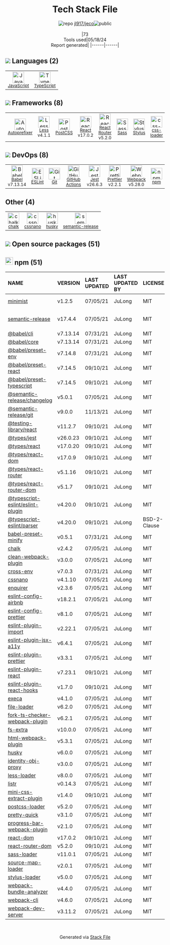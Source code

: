 <!--
&lt;--- Readme.md Snippet without images Start ---&gt;
## Tech Stack
jl917/jeco is built on the following main stack:

- [JavaScript](https://developer.mozilla.org/en-US/docs/Web/JavaScript) – Languages
- [TypeScript](http://www.typescriptlang.org) – Languages
- [Autoprefixer](https://github.com/postcss/autoprefixer) – CSS Pre-processors / Extensions
- [Less](http://lesscss.org/) – CSS Pre-processors / Extensions
- [PostCSS](https://github.com/postcss/postcss) – CSS Pre-processors / Extensions
- [React](https://reactjs.org/) – Javascript UI Libraries
- [React Router](https://github.com/rackt/react-router) – JavaScript Framework Components
- [Sass](http://sass-lang.com/) – CSS Pre-processors / Extensions
- [Stylus](http://stylus-lang.com/) – CSS Pre-processors / Extensions
- [css-loader](https://github.com/webpack-contrib/css-loader) – CSS Pre-processors / Extensions
- [Babel](http://babeljs.io/) – JavaScript Compilers
- [ESLint](http://eslint.org/) – Code Review
- [GitHub Actions](https://github.com/features/actions) – Continuous Integration
- [Jest](http://facebook.github.io/jest/) – Javascript Testing Framework
- [Prettier](https://prettier.io/) – Code Review
- [Webpack](http://webpack.js.org) – JS Build Tools / JS Task Runners

Full tech stack [here](/techstack.md)

&lt;--- Readme.md Snippet without images End ---&gt;

&lt;--- Readme.md Snippet with images Start ---&gt;
## Tech Stack
jl917/jeco is built on the following main stack:

- <img width='25' height='25' src='https://img.stackshare.io/service/1209/javascript.jpeg' alt='JavaScript'/> [JavaScript](https://developer.mozilla.org/en-US/docs/Web/JavaScript) – Languages
- <img width='25' height='25' src='https://img.stackshare.io/service/1612/bynNY5dJ.jpg' alt='TypeScript'/> [TypeScript](http://www.typescriptlang.org) – Languages
- <img width='25' height='25' src='https://img.stackshare.io/service/2202/72d087642cfce6fef6f2dabec5bf49e8_400x400.png' alt='Autoprefixer'/> [Autoprefixer](https://github.com/postcss/autoprefixer) – CSS Pre-processors / Extensions
- <img width='25' height='25' src='https://img.stackshare.io/service/1170/default_957cbc0168b4d37265e264469c888f776e57f42c.png' alt='Less'/> [Less](http://lesscss.org/) – CSS Pre-processors / Extensions
- <img width='25' height='25' src='https://img.stackshare.io/service/3339/rlFcjEdI.png' alt='PostCSS'/> [PostCSS](https://github.com/postcss/postcss) – CSS Pre-processors / Extensions
- <img width='25' height='25' src='https://img.stackshare.io/service/1020/OYIaJ1KK.png' alt='React'/> [React](https://reactjs.org/) – Javascript UI Libraries
- <img width='25' height='25' src='https://img.stackshare.io/service/3350/8261421.png' alt='React Router'/> [React Router](https://github.com/rackt/react-router) – JavaScript Framework Components
- <img width='25' height='25' src='https://img.stackshare.io/service/1171/jCR2zNJV.png' alt='Sass'/> [Sass](http://sass-lang.com/) – CSS Pre-processors / Extensions
- <img width='25' height='25' src='https://img.stackshare.io/service/1172/stylus.png' alt='Stylus'/> [Stylus](http://stylus-lang.com/) – CSS Pre-processors / Extensions
- <img width='25' height='25' src='https://img.stackshare.io/service/8074/default_d2b16fd6997fb2e164de645a34f9b8d5a880d999.png' alt='css-loader'/> [css-loader](https://github.com/webpack-contrib/css-loader) – CSS Pre-processors / Extensions
- <img width='25' height='25' src='https://img.stackshare.io/service/2739/-1wfGjNw.png' alt='Babel'/> [Babel](http://babeljs.io/) – JavaScript Compilers
- <img width='25' height='25' src='https://img.stackshare.io/service/3337/Q4L7Jncy.jpg' alt='ESLint'/> [ESLint](http://eslint.org/) – Code Review
- <img width='25' height='25' src='https://img.stackshare.io/service/11563/actions.png' alt='GitHub Actions'/> [GitHub Actions](https://github.com/features/actions) – Continuous Integration
- <img width='25' height='25' src='https://img.stackshare.io/service/830/jest.png' alt='Jest'/> [Jest](http://facebook.github.io/jest/) – Javascript Testing Framework
- <img width='25' height='25' src='https://img.stackshare.io/service/7035/default_66f265943abed56bcdbfca1c866a4261b1fbb063.jpg' alt='Prettier'/> [Prettier](https://prettier.io/) – Code Review
- <img width='25' height='25' src='https://img.stackshare.io/service/1682/IMG_4636.PNG' alt='Webpack'/> [Webpack](http://webpack.js.org) – JS Build Tools / JS Task Runners

Full tech stack [here](/techstack.md)

&lt;--- Readme.md Snippet with images End ---&gt;
-->
<div align="center">

# Tech Stack File
![](https://img.stackshare.io/repo.svg "repo") [jl917/jeco](https://github.com/jl917/jeco)![](https://img.stackshare.io/public_badge.svg "public")
<br/><br/>
|73<br/>Tools used|05/18/24 <br/>Report generated|
|------|------|
</div>

## <img src='https://img.stackshare.io/languages.svg'/> Languages (2)
<table><tr>
  <td align='center'>
  <img width='36' height='36' src='https://img.stackshare.io/service/1209/javascript.jpeg' alt='JavaScript'>
  <br>
  <sub><a href="https://developer.mozilla.org/en-US/docs/Web/JavaScript">JavaScript</a></sub>
  <br>
  <sub></sub>
</td>

<td align='center'>
  <img width='36' height='36' src='https://img.stackshare.io/service/1612/bynNY5dJ.jpg' alt='TypeScript'>
  <br>
  <sub><a href="http://www.typescriptlang.org">TypeScript</a></sub>
  <br>
  <sub></sub>
</td>

</tr>
</table>

## <img src='https://img.stackshare.io/frameworks.svg'/> Frameworks (8)
<table><tr>
  <td align='center'>
  <img width='36' height='36' src='https://img.stackshare.io/service/2202/72d087642cfce6fef6f2dabec5bf49e8_400x400.png' alt='Autoprefixer'>
  <br>
  <sub><a href="https://github.com/postcss/autoprefixer">Autoprefixer</a></sub>
  <br>
  <sub></sub>
</td>

<td align='center'>
  <img width='36' height='36' src='https://img.stackshare.io/service/1170/default_957cbc0168b4d37265e264469c888f776e57f42c.png' alt='Less'>
  <br>
  <sub><a href="http://lesscss.org/">Less</a></sub>
  <br>
  <sub>v4.1.1</sub>
</td>

<td align='center'>
  <img width='36' height='36' src='https://img.stackshare.io/service/3339/rlFcjEdI.png' alt='PostCSS'>
  <br>
  <sub><a href="https://github.com/postcss/postcss">PostCSS</a></sub>
  <br>
  <sub></sub>
</td>

<td align='center'>
  <img width='36' height='36' src='https://img.stackshare.io/service/1020/OYIaJ1KK.png' alt='React'>
  <br>
  <sub><a href="https://reactjs.org/">React</a></sub>
  <br>
  <sub>v17.0.2</sub>
</td>

<td align='center'>
  <img width='36' height='36' src='https://img.stackshare.io/service/3350/8261421.png' alt='React Router'>
  <br>
  <sub><a href="https://github.com/rackt/react-router">React Router</a></sub>
  <br>
  <sub>v5.2.0</sub>
</td>

<td align='center'>
  <img width='36' height='36' src='https://img.stackshare.io/service/1171/jCR2zNJV.png' alt='Sass'>
  <br>
  <sub><a href="http://sass-lang.com/">Sass</a></sub>
  <br>
  <sub></sub>
</td>

<td align='center'>
  <img width='36' height='36' src='https://img.stackshare.io/service/1172/stylus.png' alt='Stylus'>
  <br>
  <sub><a href="http://stylus-lang.com/">Stylus</a></sub>
  <br>
  <sub></sub>
</td>

<td align='center'>
  <img width='36' height='36' src='https://img.stackshare.io/service/8074/default_d2b16fd6997fb2e164de645a34f9b8d5a880d999.png' alt='css-loader'>
  <br>
  <sub><a href="https://github.com/webpack-contrib/css-loader">css-loader</a></sub>
  <br>
  <sub></sub>
</td>

</tr>
</table>

## <img src='https://img.stackshare.io/devops.svg'/> DevOps (8)
<table><tr>
  <td align='center'>
  <img width='36' height='36' src='https://img.stackshare.io/service/2739/-1wfGjNw.png' alt='Babel'>
  <br>
  <sub><a href="http://babeljs.io/">Babel</a></sub>
  <br>
  <sub>v7.13.14</sub>
</td>

<td align='center'>
  <img width='36' height='36' src='https://img.stackshare.io/service/3337/Q4L7Jncy.jpg' alt='ESLint'>
  <br>
  <sub><a href="http://eslint.org/">ESLint</a></sub>
  <br>
  <sub></sub>
</td>

<td align='center'>
  <img width='36' height='36' src='https://img.stackshare.io/service/1046/git.png' alt='Git'>
  <br>
  <sub><a href="http://git-scm.com/">Git</a></sub>
  <br>
  <sub></sub>
</td>

<td align='center'>
  <img width='36' height='36' src='https://img.stackshare.io/service/11563/actions.png' alt='GitHub Actions'>
  <br>
  <sub><a href="https://github.com/features/actions">GitHub Actions</a></sub>
  <br>
  <sub></sub>
</td>

<td align='center'>
  <img width='36' height='36' src='https://img.stackshare.io/service/830/jest.png' alt='Jest'>
  <br>
  <sub><a href="http://facebook.github.io/jest/">Jest</a></sub>
  <br>
  <sub>v26.6.3</sub>
</td>

<td align='center'>
  <img width='36' height='36' src='https://img.stackshare.io/service/7035/default_66f265943abed56bcdbfca1c866a4261b1fbb063.jpg' alt='Prettier'>
  <br>
  <sub><a href="https://prettier.io/">Prettier</a></sub>
  <br>
  <sub>v2.2.1</sub>
</td>

<td align='center'>
  <img width='36' height='36' src='https://img.stackshare.io/service/1682/IMG_4636.PNG' alt='Webpack'>
  <br>
  <sub><a href="http://webpack.js.org">Webpack</a></sub>
  <br>
  <sub>v5.28.0</sub>
</td>

<td align='center'>
  <img width='36' height='36' src='https://img.stackshare.io/service/1120/lejvzrnlpb308aftn31u.png' alt='npm'>
  <br>
  <sub><a href="https://www.npmjs.com/">npm</a></sub>
  <br>
  <sub></sub>
</td>

</tr>
</table>

## Other (4)
<table><tr>
  <td align='center'>
  <img width='36' height='36' src='https://img.stackshare.io/service/8072/13122722.png' alt='chalk'>
  <br>
  <sub><a href="https://github.com/chalk/chalk">chalk</a></sub>
  <br>
  <sub></sub>
</td>

<td align='center'>
  <img width='36' height='36' src='https://img.stackshare.io/service/6612/ehMiE-wz_normal.jpg' alt='cssnano'>
  <br>
  <sub><a href="http://cssnano.co/">cssnano</a></sub>
  <br>
  <sub></sub>
</td>

<td align='center'>
  <img width='36' height='36' src='https://img.stackshare.io/service/9527/5502029.jpeg' alt='husky'>
  <br>
  <sub><a href="https://github.com/typicode/husky">husky</a></sub>
  <br>
  <sub></sub>
</td>

<td align='center'>
  <img width='36' height='36' src='https://img.stackshare.io/service/10156/12867925.png' alt='semantic-release'>
  <br>
  <sub><a href="https://github.com/semantic-release/semantic-release">semantic-release</a></sub>
  <br>
  <sub></sub>
</td>

</tr>
</table>


## <img src='https://img.stackshare.io/group.svg' /> Open source packages (51)</h2>

## <img width='24' height='24' src='https://img.stackshare.io/service/1120/lejvzrnlpb308aftn31u.png'/> npm (51)

|NAME|VERSION|LAST UPDATED|LAST UPDATED BY|LICENSE|VULNERABILITIES|
|:------|:------|:------|:------|:------|:------|
|[minimist](https://www.npmjs.com/minimist)|v1.2.5|07/05/21|JuLong |MIT|[CVE-2021-44906](https://github.com/advisories/GHSA-xvch-5gv4-984h) (Critical)|
|[semantic-release](https://www.npmjs.com/semantic-release)|v17.4.4|07/05/21|JuLong |MIT|[CVE-2022-31051](https://github.com/advisories/GHSA-x2pg-mjhr-2m5x) (Moderate)|
|[@babel/cli](https://www.npmjs.com/@babel/cli)|v7.13.14|07/31/21|JuLong |MIT|N/A|
|[@babel/core](https://www.npmjs.com/@babel/core)|v7.13.14|07/31/21|JuLong |MIT|N/A|
|[@babel/preset-env](https://www.npmjs.com/@babel/preset-env)|v7.14.8|07/31/21|JuLong |MIT|N/A|
|[@babel/preset-react](https://www.npmjs.com/@babel/preset-react)|v7.14.5|09/10/21|JuLong |MIT|N/A|
|[@babel/preset-typescript](https://www.npmjs.com/@babel/preset-typescript)|v7.14.5|09/10/21|JuLong |MIT|N/A|
|[@semantic-release/changelog](https://www.npmjs.com/@semantic-release/changelog)|v5.0.1|07/05/21|JuLong |MIT|N/A|
|[@semantic-release/git](https://www.npmjs.com/@semantic-release/git)|v9.0.0|11/13/21|JuLong |MIT|N/A|
|[@testing-library/react](https://www.npmjs.com/@testing-library/react)|v11.2.7|09/10/21|JuLong |MIT|N/A|
|[@types/jest](https://www.npmjs.com/@types/jest)|v26.0.23|09/10/21|JuLong |MIT|N/A|
|[@types/react](https://www.npmjs.com/@types/react)|v17.0.20|09/10/21|JuLong |MIT|N/A|
|[@types/react-dom](https://www.npmjs.com/@types/react-dom)|v17.0.9|09/10/21|JuLong |MIT|N/A|
|[@types/react-router](https://www.npmjs.com/@types/react-router)|v5.1.16|09/10/21|JuLong |MIT|N/A|
|[@types/react-router-dom](https://www.npmjs.com/@types/react-router-dom)|v5.1.7|09/10/21|JuLong |MIT|N/A|
|[@typescript-eslint/eslint-plugin](https://www.npmjs.com/@typescript-eslint/eslint-plugin)|v4.20.0|09/10/21|JuLong |MIT|N/A|
|[@typescript-eslint/parser](https://www.npmjs.com/@typescript-eslint/parser)|v4.20.0|09/10/21|JuLong |BSD-2-Clause|N/A|
|[babel-preset-minify](https://www.npmjs.com/babel-preset-minify)|v0.5.1|07/31/21|JuLong |MIT|N/A|
|[chalk](https://www.npmjs.com/chalk)|v2.4.2|07/05/21|JuLong |MIT|N/A|
|[clean-webpack-plugin](https://www.npmjs.com/clean-webpack-plugin)|v3.0.0|07/05/21|JuLong |MIT|N/A|
|[cross-env](https://www.npmjs.com/cross-env)|v7.0.3|07/31/21|JuLong |MIT|N/A|
|[cssnano](https://www.npmjs.com/cssnano)|v4.1.10|07/05/21|JuLong |MIT|N/A|
|[enquirer](https://www.npmjs.com/enquirer)|v2.3.6|07/05/21|JuLong |MIT|N/A|
|[eslint-config-airbnb](https://www.npmjs.com/eslint-config-airbnb)|v18.2.1|07/05/21|JuLong |MIT|N/A|
|[eslint-config-prettier](https://www.npmjs.com/eslint-config-prettier)|v8.1.0|07/05/21|JuLong |MIT|N/A|
|[eslint-plugin-import](https://www.npmjs.com/eslint-plugin-import)|v2.22.1|07/05/21|JuLong |MIT|N/A|
|[eslint-plugin-jsx-a11y](https://www.npmjs.com/eslint-plugin-jsx-a11y)|v6.4.1|07/05/21|JuLong |MIT|N/A|
|[eslint-plugin-prettier](https://www.npmjs.com/eslint-plugin-prettier)|v3.3.1|07/05/21|JuLong |MIT|N/A|
|[eslint-plugin-react](https://www.npmjs.com/eslint-plugin-react)|v7.23.1|09/10/21|JuLong |MIT|N/A|
|[eslint-plugin-react-hooks](https://www.npmjs.com/eslint-plugin-react-hooks)|v1.7.0|09/10/21|JuLong |MIT|N/A|
|[execa](https://www.npmjs.com/execa)|v4.1.0|07/05/21|JuLong |MIT|N/A|
|[file-loader](https://www.npmjs.com/file-loader)|v6.2.0|07/05/21|JuLong |MIT|N/A|
|[fork-ts-checker-webpack-plugin](https://www.npmjs.com/fork-ts-checker-webpack-plugin)|v6.2.1|07/05/21|JuLong |MIT|N/A|
|[fs-extra](https://www.npmjs.com/fs-extra)|v10.0.0|07/05/21|JuLong |MIT|N/A|
|[html-webpack-plugin](https://www.npmjs.com/html-webpack-plugin)|v5.3.1|07/05/21|JuLong |MIT|N/A|
|[husky](https://www.npmjs.com/husky)|v6.0.0|07/05/21|JuLong |MIT|N/A|
|[identity-obj-proxy](https://www.npmjs.com/identity-obj-proxy)|v3.0.0|07/05/21|JuLong |MIT|N/A|
|[less-loader](https://www.npmjs.com/less-loader)|v8.0.0|07/05/21|JuLong |MIT|N/A|
|[listr](https://www.npmjs.com/listr)|v0.14.3|07/05/21|JuLong |MIT|N/A|
|[mini-css-extract-plugin](https://www.npmjs.com/mini-css-extract-plugin)|v1.4.0|09/10/21|JuLong |MIT|N/A|
|[postcss-loader](https://www.npmjs.com/postcss-loader)|v5.2.0|07/05/21|JuLong |MIT|N/A|
|[pretty-quick](https://www.npmjs.com/pretty-quick)|v3.1.0|07/05/21|JuLong |MIT|N/A|
|[progress-bar-webpack-plugin](https://www.npmjs.com/progress-bar-webpack-plugin)|v2.1.0|07/05/21|JuLong |MIT|N/A|
|[react-dom](https://www.npmjs.com/react-dom)|v17.0.2|09/10/21|JuLong |MIT|N/A|
|[react-router-dom](https://www.npmjs.com/react-router-dom)|v5.2.0|09/10/21|JuLong |MIT|N/A|
|[sass-loader](https://www.npmjs.com/sass-loader)|v11.0.1|07/05/21|JuLong |MIT|N/A|
|[source-map-loader](https://www.npmjs.com/source-map-loader)|v2.0.1|07/05/21|JuLong |MIT|N/A|
|[stylus-loader](https://www.npmjs.com/stylus-loader)|v5.0.0|07/05/21|JuLong |MIT|N/A|
|[webpack-bundle-analyzer](https://www.npmjs.com/webpack-bundle-analyzer)|v4.4.0|07/05/21|JuLong |MIT|N/A|
|[webpack-cli](https://www.npmjs.com/webpack-cli)|v4.6.0|07/05/21|JuLong |MIT|N/A|
|[webpack-dev-server](https://www.npmjs.com/webpack-dev-server)|v3.11.2|07/05/21|JuLong |MIT|N/A|

<br/>
<div align='center'>

Generated via [Stack File](https://github.com/marketplace/stack-file)
